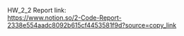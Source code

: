 HW_2_2 Report link:  
https://www.notion.so/2-Code-Report-2338e554aadc8092b615cf4453581f9d?source=copy_link
